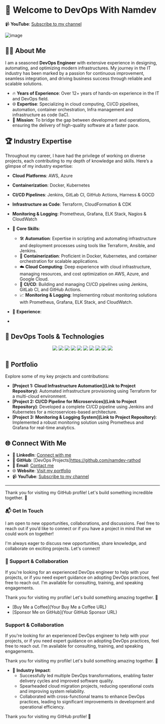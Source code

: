 # 👋 Welcome to DevOps With Namdev

📹 **YouTube**: [Subscribe to my channel](https://www.youtube.com/@namdev.devops)

![image](https://github.com/user-attachments/assets/e81682e2-714d-4b50-a341-0ad69404cd6e)


## 🧑‍💻 About Me
I am a seasoned **DevOps Engineer** with extensive experience in designing, automating, and optimizing modern infrastructures. My journey in the IT industry has been marked by a passion for continuous improvement, seamless integration, and driving business success through reliable and scalable solutions.

- 🔥 **Years of Experience**: Over 12+ years of hands-on experience in the IT and DevOps field.
- 🌐 **Expertise**: Specializing in cloud computing, CI/CD pipelines, automation, container orchestration, Infra management and infrastructure as code (IaC).
- 🎯 **Mission**: To bridge the gap between development and operations, ensuring the delivery of high-quality software at a faster pace.

## 🏆 Industry Expertise
Throughout my career, I have had the privilege of working on diverse projects, each contributing to my depth of knowledge and skills. Here’s a glimpse of my industry expertise:

- **Cloud Platforms**: AWS, Azure
- **Containerization**: Docker, Kubernetes
- **CI/CD Pipelines**: Jenkins, GitLab CI, GitHub Actions, Harness & GOCD
- **Infrastructure as Code**: Terraform, CloudFormation & CDK
- **Monitoring & Logging**: Prometheus, Grafana, ELK Stack, Nagios & CloudWatch

- 🌟 **Core Skills**:
  - 🛠️ **Automation**: Expertise in scripting and automating infrastructure and deployment processes using tools like Terraform, Ansible, and Jenkins.
  - 🐳 **Containerization**: Proficient in Docker, Kubernetes, and container orchestration for scalable applications.
  - ☁️ **Cloud Computing**: Deep experience with cloud infrastructure, managing resources, and cost optimization on AWS, Azure, and Google Cloud.
  - 🔄 **CI/CD**: Building and managing CI/CD pipelines using Jenkins, GitLab CI, and GitHub Actions.
  - 📈 **Monitoring & Logging**: Implementing robust monitoring solutions with Prometheus, Grafana, ELK Stack, and CloudWatch.

- 🚀 **Experience**:
- 
## 🔧 DevOps Tools & Technologies

<div align="center">
    <img src="https://img.shields.io/badge/-Docker-2496ED?logo=docker&logoColor=white&style=flat-square" />
    <img src="https://img.shields.io/badge/-Kubernetes-326CE5?logo=kubernetes&logoColor=white&style=flat-square" />
    <img src="https://img.shields.io/badge/-Terraform-623CE4?logo=terraform&logoColor=white&style=flat-square" />
    <img src="https://img.shields.io/badge/-Jenkins-D24939?logo=jenkins&logoColor=white&style=flat-square" />
    <img src="https://img.shields.io/badge/-AWS-232F3E?logo=amazon-aws&logoColor=white&style=flat-square" />
    <img src="https://img.shields.io/badge/-Azure-0078D4?logo=microsoft-azure&logoColor=white&style=flat-square" />
    <img src="https://img.shields.io/badge/-Prometheus-E6522C?logo=prometheus&logoColor=white&style=flat-square" />
    <img src="https://img.shields.io/badge/-Grafana-F46800?logo=grafana&logoColor=white&style=flat-square" />
    <img src="https://img.shields.io/badge/-GitLab-FC6D26?logo=gitlab&logoColor=white&style=flat-square" />
    <img src="https://img.shields.io/badge/-GitHub-181717?logo=github&logoColor=white&style=flat-square" />
</div>

## 📂 Portfolio
Explore some of my key projects and contributions:

- **[Project 1: Cloud Infrastructure Automation](Link to Project Repository)**: Automated infrastructure provisioning using Terraform for a multi-cloud environment.
- **[Project 2: CI/CD Pipeline for Microservices](Link to Project Repository)**: Developed a complete CI/CD pipeline using Jenkins and Kubernetes for a microservices-based architecture.
- **[Project 3: Monitoring & Logging System](Link to Project Repository)**: Implemented a robust monitoring solution using Prometheus and Grafana for real-time analytics.

## 🌐 Connect With Me


- 👔 **LinkedIn**: [Connect with me](https://www.linkedin.com/in/namdevrathod/)
- 🐙 **GitHub**: [DevOps Projects]https://github.com/namdev-rathod
- 📧 **Email**: [Contact me](mailto:support@devopswithnamdev.com)
- 🌐 **Website**: [Visit my portfolio](http://devopswithnamdev.com/)
- 📹 **YouTube**: [Subscribe to my channel](https://www.youtube.com/@namdev.devops)

---

Thank you for visiting my GitHub profile! Let's build something incredible together. 🚀






### 📬 Get In Touch

I am open to new opportunities, collaborations, and discussions. Feel free to reach out if you’d like to connect or if you have a project in mind that we could work on together!

I'm always eager to discuss new opportunities, share knowledge, and collaborate on exciting projects. Let's connect!



### 🤝 Support & Collaboration
If you're looking for an experienced DevOps engineer to help with your projects, or if you need expert guidance on adopting DevOps practices, feel free to reach out. I'm available for consulting, training, and speaking engagements.

Thank you for visiting my profile! Let's build something amazing together. 🚀

- [Buy Me a Coffee](Your Buy Me a Coffee URL)
- [Sponsor Me on GitHub](Your GitHub Sponsor URL)

### Support & Collaboration
If you're looking for an experienced DevOps engineer to help with your projects, or if you need expert guidance on adopting DevOps practices, feel free to reach out. I'm available for consulting, training, and speaking engagements.

Thank you for visiting my profile! Let's build something amazing together. 🚀


- 💼 **Industry Impact**:
  - Successfully led multiple DevOps transformations, enabling faster delivery cycles and improved software quality.
  - Spearheaded cloud migration projects, reducing operational costs and improving system reliability.
  - Collaborated with cross-functional teams to enhance DevOps practices, leading to significant improvements in development and operational efficiency.


Thank you for visiting my GitHub profile! 🙌
